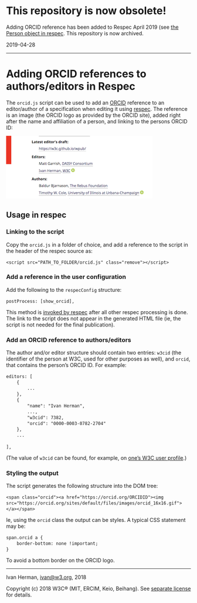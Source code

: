 # This repository is now obsolete!

Adding ORCID reference has been added to Respec April 2019 (see [the Person object in respec](https://github.com/w3c/respec/wiki/person). This repository is now archived.

2019-04-28

---


# Adding ORCID references to authors/editors in Respec

The `orcid.js` script can be used to add an [ORCID](https://www.orcid.org) reference to an editor/author of a specification when editing it using [respec](https://github.com/w3c/respec/wiki). The reference is an image (the ORCID logo as provided by the ORCID site), added right after the name and affiliation of a person, and linking to the persons ORCID ID:


![example of editors in a document with an ORCID logo](./example.png)

## Usage in respec

### Linking to the script

Copy the `orcid.js` in a folder of choice, and add a reference to the script in the header of the respec source as:

```
<script src="PATH_TO_FOLDER/orcid.js" class="remove"></script>
```

### Add a reference in the user configuration

Add the following to the `respecConfig` structure:

```
postProcess: [show_orcid],
```

This method is [invoked by respec](https://github.com/w3c/respec/wiki/postProcess) after all other respec processing is done. The link to the script does not appear in the generated HTML file (ie, the script is not needed for the final publication).

### Add an ORCID reference to authors/editors

The author and/or editor structure should contain two entries: `w3cid` (the identifier of the person at W3C, used for other purposes as well), and `orcid`, that contains the person’s ORCID ID. For example:

```
editors: [
    {
  		...
    },
    {
        "name": "Ivan Herman",
        ...,
        "w3cid": 7382,
        "orcid": "0000-0003-0782-2704"
    },
    ...

],

```


(The value of `w3cid` can be found, for example, on [one’s W3C user profile](https://www.w3.org/users/myprofile).)

### Styling the output

The script generates the following structure into the DOM tree:

```
<span class="orcid"><a href="https://orcid.org/ORCIDID"><img src="https://orcid.org/sites/default/files/images/orcid_16x16.gif"></a></span>
```


Ie, using the `orcid` class the output can be styles. A typical CSS statement may be:


```
span.orcid a {
	border-bottom: none !important;
}
```

To avoid a bottom border on the ORCID logo.

---

Ivan Herman, <ivan@w3.org>, 2018

Copyright (c) 2018 W3C® (MIT, ERCIM, Keio, Beihang). See [separate license](./LICENSE) for details.




